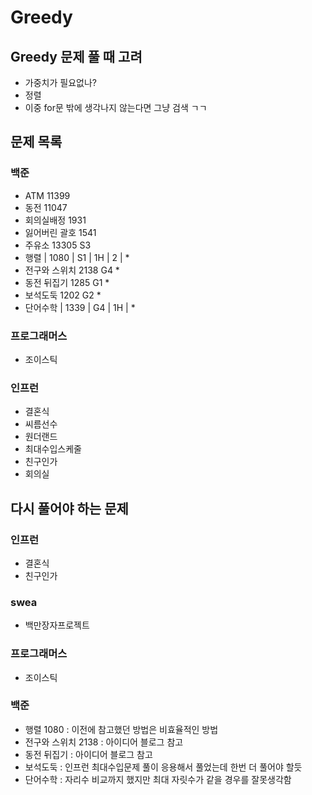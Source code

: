 # Greedy

## Greedy 문제 풀 때 고려

- 가중치가 필요없나?
- 정렬
- 이중 for문 밖에 생각나지 않는다면 그냥 검색 ㄱㄱ

## 문제 목록

### 백준

- ATM 11399
- 동전 11047
- 회의실배정 1931
- 잃어버린 괄호 1541
- 주유소 13305 S3
- 행렬 | 1080 | S1 | 1H | 2 | *
- 전구와 스위치 2138 G4 *
- 동전 뒤집기 1285 G1 *
- 보석도둑 1202 G2 *
- 단어수학 | 1339 | G4 | 1H | *

### 프로그래머스

- 조이스틱

### 인프런

- 결혼식
- 씨름선수
- 원더랜드
- 최대수입스케줄
- 친구인가
- 회의실

## 다시 풀어야 하는 문제

### 인프런

- 결혼식
- 친구인가

### swea

- 백만장자프로젝트

### 프로그래머스

- 조이스틱

### 백준

- 행렬 1080 : 이전에 참고했던 방법은 비효율적인 방법
- 전구와 스위치 2138 : 아이디어 블로그 참고
- 동전 뒤집기 : 아이디어 블로그 참고
- 보석도둑 : 인프런 최대수입문제 풀이 응용해서 풀었는데 한번 더 풀어야 할듯
- 단어수학 : 자리수 비교까지 했지만 최대 자릿수가 같을 경우를 잘못생각함
